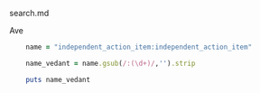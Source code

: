 search.md

Ave

```ruby
	name = "independent_action_item:independent_action_item"

	name_vedant = name.gsub(/:(\d+)/,'').strip

	puts name_vedant


```
